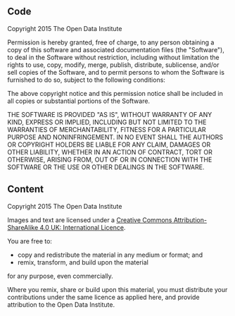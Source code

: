 ## Code

Copyright 2015 The Open Data Institute

Permission is hereby granted, free of charge, to any person obtaining a copy of this software and associated documentation files (the "Software"), to deal in the Software without restriction, including without limitation the rights to use, copy, modify, merge, publish, distribute, sublicense, and/or sell copies of the Software, and to permit persons to whom the Software is furnished to do so, subject to the following conditions:

The above copyright notice and this permission notice shall be included in all copies or substantial portions of the Software.

THE SOFTWARE IS PROVIDED "AS IS", WITHOUT WARRANTY OF ANY KIND, EXPRESS OR IMPLIED, INCLUDING BUT NOT LIMITED TO THE WARRANTIES OF MERCHANTABILITY, FITNESS FOR A PARTICULAR PURPOSE AND NONINFRINGEMENT. IN NO EVENT SHALL THE AUTHORS OR COPYRIGHT HOLDERS BE LIABLE FOR ANY CLAIM, DAMAGES OR OTHER LIABILITY, WHETHER IN AN ACTION OF CONTRACT, TORT OR OTHERWISE, ARISING FROM, OUT OF OR IN CONNECTION WITH THE SOFTWARE OR THE USE OR OTHER DEALINGS IN THE SOFTWARE.

## Content

Copyright 2015 The Open Data Institute

Images and text are licensed under a [Creative Commons Attribution-ShareAlike 4.0 UK: International Licence](https://creativecommons.org/licenses/by/4.0/).

You are free to:

* copy and redistribute the material in any medium or format; and
* remix, transform, and build upon the material

for any purpose, even commercially.

Where you remix, share or build upon this material, you must distribute your contributions under the same licence as applied here, and provide attribution to the Open Data Institute.
